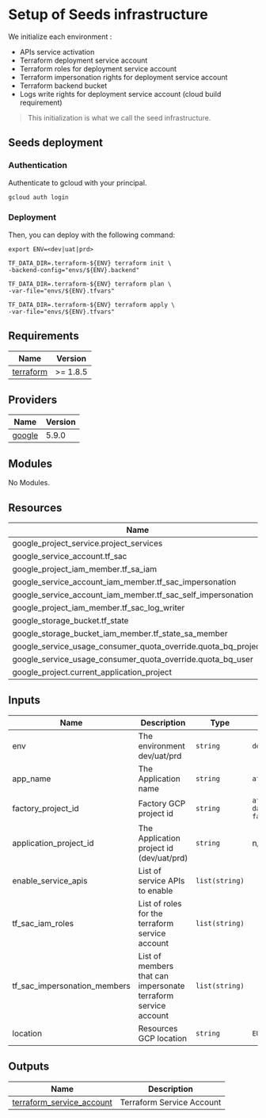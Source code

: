 # Setup of Seeds infrastructure


We initialize each environment :
* APIs service activation
* Terraform deployment service account
* Terraform roles for deployment service account
* Terraform impersonation rights for deployment service account
* Terraform backend bucket
* Logs write rights for deployment service account (cloud build requirement)

> This initialization is what we call the seed infrastructure.

## Seeds deployment

### Authentication

Authenticate to gcloud with your principal.

```sh
gcloud auth login
```

### Deployment

Then, you can deploy with the following command:

```
export ENV=<dev|uat|prd>

TF_DATA_DIR=.terraform-${ENV} terraform init \
-backend-config="envs/${ENV}.backend"

TF_DATA_DIR=.terraform-${ENV} terraform plan \
-var-file="envs/${ENV}.tfvars"

TF_DATA_DIR=.terraform-${ENV} terraform apply \
-var-file="envs/${ENV}.tfvars"
```

<!-- BEGIN_TF_DOCS -->
## Requirements

| Name | Version |
|------|---------|
| <a name="requirement_terraform"></a> [terraform](#requirement\_terraform) | >= 1.8.5 |

## Providers

| Name | Version |
|------|---------|
| <a name="provider_google"></a> [google](#provider\_google) | 5.9.0 |

## Modules

No Modules.

## Resources

| Name | Type |
|------|------|
| google_project_service.project_services | resource 
| google_service_account.tf_sac | resource 
| google_project_iam_member.tf_sa_iam | resource 
| google_service_account_iam_member.tf_sac_impersonation | resource 
| google_service_account_iam_member.tf_sac_self_impersonation | resource 
| google_project_iam_member.tf_sac_log_writer | resource 
| google_storage_bucket.tf_state | resource 
| google_storage_bucket_iam_member.tf_state_sa_member | resource 
| google_service_usage_consumer_quota_override.quota_bq_project | resource 
| google_service_usage_consumer_quota_override.quota_bq_user | resource
| google_project.current_application_project | data 


## Inputs

| Name | Description | Type | Default | Required |
|------|-------------|------|---------|:--------:|
| env | The environment dev/uat/prd | `string` | `dev` | no
| app_name | The Application name | `string` | `afadpf` | no 
| factory_project_id | Factory GCP project id | `string` | `afa-dataplatform-factory` | no |
| application_project_id | The Application project id (dev/uat/prd) | `string` | n/a | yes |
| enable_service_apis | List of service APIs to enable | `list(string)` |  | no |
| tf_sac_iam_roles | List of roles for the terraform service account | `list(string)` | | no |
| tf_sac_impersonation_members | List of members that can impersonate terraform service account |`list(string)` | | no |
| location | Resources GCP location | `string` | `EU` | no |

## Outputs

| Name | Description |
|------|-------------|
| <a name="terraform_sac"></a> [terraform_service_account](#output\_terraform_service_account) | Terraform Service Account |
<!-- END_TF_DOCS -->